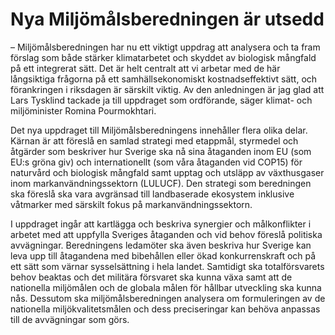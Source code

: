 # Nya Miljömålsberedningen är utsedd

– Miljömålsberedningen har nu ett viktigt uppdrag att analysera och ta fram förslag som både stärker klimatarbetet och skyddet av biologisk mångfald på ett integrerat sätt. Det är helt centralt att vi arbetar med de här långsiktiga frågorna på ett samhällsekonomiskt kostnadseffektivt sätt, och förankringen i riksdagen är särskilt viktig. Av den anledningen är jag glad att Lars Tysklind tackade ja till uppdraget som ordförande, säger klimat- och miljöminister Romina Pourmokhtari.

Det nya uppdraget till Miljömålsberedningens innehåller flera olika delar. Kärnan är att föreslå en samlad strategi med etappmål, styrmedel och åtgärder som beskriver hur Sverige ska nå sina åtaganden inom EU (som EU:s gröna giv) och internationellt (som våra åtaganden vid COP15) för naturvård och biologisk mångfald samt upptag och utsläpp av växthusgaser inom markanvändningssektorn (LULUCF). Den strategi som beredningen ska föreslå ska vara avgränsad till landbaserade ekosystem inklusive våtmarker med särskilt fokus på markanvändningssektorn.

I uppdraget ingår att kartlägga och beskriva synergier och målkonflikter i arbetet med att uppfylla Sveriges åtaganden och vid behov föreslå politiska avvägningar. Beredningens ledamöter ska även beskriva hur Sverige kan leva upp till åtagandena med bibehållen eller ökad konkurrenskraft och på ett sätt som värnar sysselsättning i hela landet. Samtidigt ska totalförsvarets behov beaktas och det militära försvaret ska kunna växa samt att de nationella miljömålen och de globala målen för hållbar utveckling ska kunna nås. Dessutom ska miljömålsberedningen analysera om formuleringen av de nationella miljökvalitetsmålen och dess preciseringar kan behöva anpassas till de avvägningar som görs.

